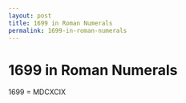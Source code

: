 ```yaml
---
layout: post
title: 1699 in Roman Numerals
permalink: 1699-in-roman-numerals
---
```


# 1699 in Roman Numerals

1699 = MDCXCIX
